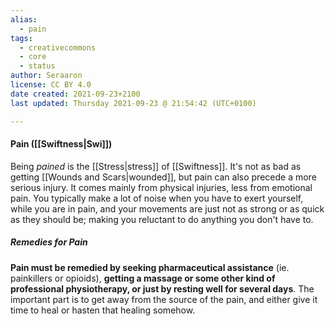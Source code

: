 ```yaml
---
alias:
  - pain
tags:
  - creativecommons
  - core
  - status
author: Seraaron
license: CC BY 4.0
date created: 2021-09-23+2100
last updated: Thursday 2021-09-23 @ 21:54:42 (UTC+0100)

---
```


#### Pain ([[Swiftness|Swi]])

Being _pained_ is the [[Stress|stress]] of [[Swiftness]]. It's not as bad as getting [[Wounds and Scars|wounded]], but pain can also precede a more serious injury. It comes mainly from physical injuries, less from emotional pain. You typically make a lot of noise when you have to exert yourself, while you are in pain, and your movements are just not as strong or as quick as they should be; making you reluctant to do anything you don't have to.

##### Remedies for Pain

**Pain must be remedied by seeking pharmaceutical assistance** (ie. painkillers or opioids), **getting a massage or some other kind of professional physiotherapy, or just by resting well for several days**. The important part is to get away from the source of the pain, and either give it time to heal or hasten that healing somehow.
